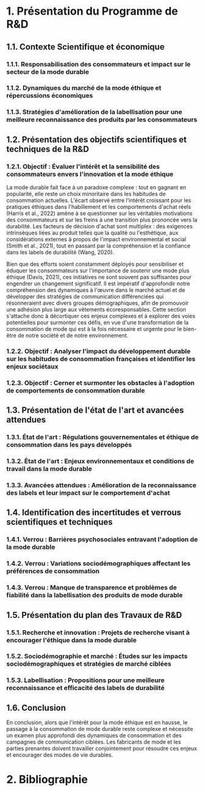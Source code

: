 # 1. Présentation du Programme de R&D

## 1.1. Contexte Scientifique et économique
### 1.1.1. Responsabilisation des consommateurs et impact sur le secteur de la mode durable
### 1.1.2. Dynamiques du marché de la mode éthique et répercussions économiques
### 1.1.3. Stratégies d'amélioration de la labellisation pour une meilleure reconnaissance des produits par les consommateurs

## 1.2. Présentation des objectifs scientifiques et techniques de la R&D
### 1.2.1. Objectif : Évaluer l'intérêt et la sensibilité des consommateurs envers l'innovation et la mode éthique

La mode durable fait face à un paradoxe complexe : tout en gagnant en popularité, elle reste un choix minoritaire dans les habitudes de consommation actuelles. L'écart observé entre l'intérêt croissant pour les pratiques éthiques dans l'habillement et les comportements d'achat réels (Harris et al., 2022) amène à se questionner sur les véritables motivations des consommateurs et sur les freins à une transition plus prononcée vers la durabilité. Les facteurs de décision d'achat sont multiplex : des exigences intrinsèques liées au produit telles que la qualité ou l'esthétique, aux considérations externes à propos de l'impact environnemental et social (Smith et al., 2021), tout en passant par la compréhension et la confiance dans les labels de durabilité (Wang, 2020).

Bien que des efforts soient constamment déployés pour sensibiliser et éduquer les consommateurs sur l'importance de soutenir une mode plus éthique (Davis, 2021), ces initiatives ne sont souvent pas suffisantes pour engendrer un changement significatif. Il est impératif d'approfondir notre compréhension des dynamiques à l'œuvre dans le marché actuel et de développer des stratégies de communication différenciées qui résonneraient avec divers groupes démographiques, afin de promouvoir une adhésion plus large aux vêtements écoresponsables. Cette section s'attache donc à décortiquer ces enjeux complexes et à explorer des voies potentielles pour surmonter ces défis, en vue d'une transformation de la consommation de mode qui est à la fois nécessaire et urgente pour le bien-être de notre société et de notre environnement.

### 1.2.2. Objectif : Analyser l'impact du développement durable sur les habitudes de consommation françaises et identifier les enjeux sociétaux
### 1.2.3. Objectif : Cerner et surmonter les obstacles à l'adoption de comportements de consommation durable

## 1.3. Présentation de l'état de l'art et avancées attendues
### 1.3.1. État de l'art : Régulations gouvernementales et éthique de consommation dans les pays développés
### 1.3.2. État de l'art : Enjeux environnementaux et conditions de travail dans la mode durable
### 1.3.3. Avancées attendues : Amélioration de la reconnaissance des labels et leur impact sur le comportement d'achat

## 1.4. Identification des incertitudes et verrous scientifiques et techniques
### 1.4.1. Verrou : Barrières psychosociales entravant l'adoption de la mode durable
### 1.4.2. Verrou : Variations sociodémographiques affectant les préférences de consommation
### 1.4.3. Verrou : Manque de transparence et problèmes de fiabilité dans la labellisation des produits de mode durable

## 1.5. Présentation du plan des Travaux de R&D
### 1.5.1. Recherche et innovation : Projets de recherche visant à encourager l'éthique dans la mode durable
### 1.5.2. Sociodémographie et marché : Études sur les impacts sociodémographiques et stratégies de marché ciblées
### 1.5.3. Labellisation : Propositions pour une meilleure reconnaissance et efficacité des labels de durabilité

## 1.6. Conclusion
En conclusion, alors que l'intérêt pour la mode éthique est en hausse, le passage à la consommation de mode durable reste complexe et nécessite un examen plus approfondi des dynamiques de consommation et des campagnes de communication ciblées. Les fabricants de mode et les parties prenantes doivent travailler conjointement pour résoudre ces enjeux et encourager des modes de vie durables.

# 2. Bibliographie